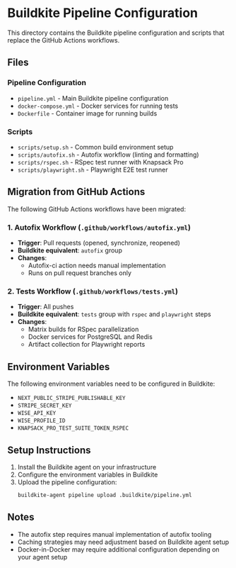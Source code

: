 # Buildkite Pipeline Configuration

This directory contains the Buildkite pipeline configuration and scripts that replace the GitHub Actions workflows.

## Files

### Pipeline Configuration

- `pipeline.yml` - Main Buildkite pipeline configuration
- `docker-compose.yml` - Docker services for running tests
- `Dockerfile` - Container image for running builds

### Scripts

- `scripts/setup.sh` - Common build environment setup
- `scripts/autofix.sh` - Autofix workflow (linting and formatting)
- `scripts/rspec.sh` - RSpec test runner with Knapsack Pro
- `scripts/playwright.sh` - Playwright E2E test runner

## Migration from GitHub Actions

The following GitHub Actions workflows have been migrated:

### 1. Autofix Workflow (`.github/workflows/autofix.yml`)

- **Trigger**: Pull requests (opened, synchronize, reopened)
- **Buildkite equivalent**: `autofix` group
- **Changes**:
  - Autofix-ci action needs manual implementation
  - Runs on pull request branches only

### 2. Tests Workflow (`.github/workflows/tests.yml`)

- **Trigger**: All pushes
- **Buildkite equivalent**: `tests` group with `rspec` and `playwright` steps
- **Changes**:
  - Matrix builds for RSpec parallelization
  - Docker services for PostgreSQL and Redis
  - Artifact collection for Playwright reports

## Environment Variables

The following environment variables need to be configured in Buildkite:

- `NEXT_PUBLIC_STRIPE_PUBLISHABLE_KEY`
- `STRIPE_SECRET_KEY`
- `WISE_API_KEY`
- `WISE_PROFILE_ID`
- `KNAPSACK_PRO_TEST_SUITE_TOKEN_RSPEC`

## Setup Instructions

1. Install the Buildkite agent on your infrastructure
2. Configure the environment variables in Buildkite
3. Upload the pipeline configuration:
   ```bash
   buildkite-agent pipeline upload .buildkite/pipeline.yml
   ```

## Notes

- The autofix step requires manual implementation of autofix tooling
- Caching strategies may need adjustment based on Buildkite agent setup
- Docker-in-Docker may require additional configuration depending on your agent setup
